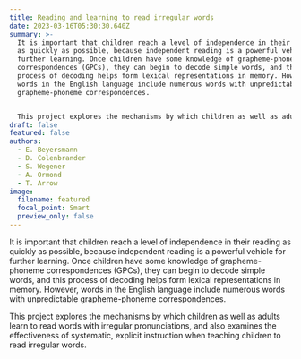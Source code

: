 ```yaml
---
title: Reading and learning to read irregular words
date: 2023-03-16T05:30:30.640Z
summary: >-
  It is important that children reach a level of independence in their reading
  as quickly as possible, because independent reading is a powerful vehicle for
  further learning. Once children have some knowledge of grapheme-phoneme
  correspondences (GPCs), they can begin to decode simple words, and this
  process of decoding helps form lexical representations in memory. However,
  words in the English language include numerous words with unpredictable
  grapheme-phoneme correspondences. 


  This project explores the mechanisms by which children as well as adults learn to read words with irregular pronunciations, and also examines the effectiveness of systematic, explicit instruction when teaching children to read irregular words.
draft: false
featured: false
authors:
  - E. Beyersmann
  - D. Colenbrander
  - S. Wegener
  - A. Ormond
  - T. Arrow
image:
  filename: featured
  focal_point: Smart
  preview_only: false
---
```

It is important that children reach a level of independence in their reading as quickly as possible, because independent reading is a powerful vehicle for further learning. Once children have some knowledge of grapheme-phoneme correspondences (GPCs), they can begin to decode simple words, and this process of decoding helps form lexical representations in memory. However, words in the English language include numerous words with unpredictable grapheme-phoneme correspondences. 

This project explores the mechanisms by which children as well as adults learn to read words with irregular pronunciations, and also examines the effectiveness of systematic, explicit instruction when teaching children to read irregular words.
